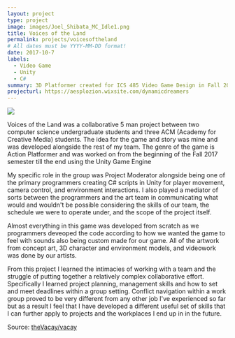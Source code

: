 ```yaml
---
layout: project
type: project
image: images/Joel_Shibata_MC_Idle1.png
title: Voices of the Land
permalink: projects/voicesoftheland
# All dates must be YYYY-MM-DD format!
date: 2017-10-7
labels:
  - Video Game
  - Unity
  - C#
summary: 3D Platformer created for ICS 485 Video Game Design in Fall 2017.
projecturl: https://aesplozion.wixsite.com/dynamicdreamers
---
```


<img class="ui medium right floated rounded image" src="../images/vacay-home-page.png">

Voices of the Land was a collaborative 5 man project between two computer science undergraduate students and three ACM (Academy for Creative Media) students. The idea for the game and story was mine and was developed alongside the rest of my team. The genre of the game is Action Platformer and was worked on from the beginning of the Fall 2017 semester till the end using the Unity Game Engine

My specific role in the group was Project Moderator alongside being one of the primary programmers creating C# scripts in Unity for player movement, camera control, and environment interactions. I also played a mediator of sorts between the programmers and the art team in communicating what would and wouldn't be possible considering the skills of our team, the schedule we were to operate under, and the scope of the project itself.

Almost everything in this game was developed from scratch as we programmers deveoped the code according to how we wanted the game to feel with sounds also being custom made for our game. All of the artwork from concept art, 3D character and environment models, and videowork was done by our artists.

From this project I learned the intimacies of working with a team and the struggle of putting together a relatively complex collaborative effort. Specifically I learned project planning, management skills and how to set and meet deadlines within a group setting. Conflict navigation within a work group proved to be very different from any other job I've experienced so far but as a result I feel that I have developed a different useful set of skills that I can further apply to projects and the workplaces I end up in in the future.

Source: <a href="https://github.com/theVacay/vacay"><i class="large github icon"></i>theVacay/vacay</a>
